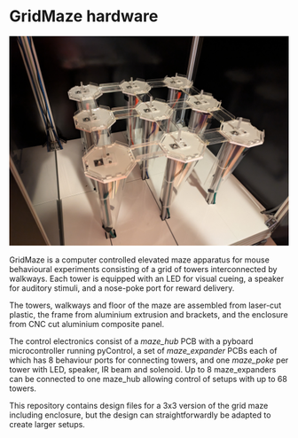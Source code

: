 # GridMaze hardware

![3x3 maze](3_x_3_maze/photos/3x3_maze_towers.jpg)

GridMaze is a computer controlled elevated maze apparatus for mouse behavioural experiments consisting of a grid of towers interconnected by walkways.  Each tower is equipped with an LED for visual cueing, a speaker for auditory stimuli, and a nose-poke port for reward delivery. 

The towers, walkways and floor of the maze are assembled from laser-cut plastic, the frame from aluminium extrusion and brackets, and the enclosure from CNC cut aluminium composite panel.

The control electronics consist of a *maze_hub* PCB with a pyboard microcontroller running pyControl, a set of *maze_expander* PCBs each of which has 8 behaviour ports for connecting towers, and one *maze_poke* per tower with LED, speaker, IR beam and solenoid.  Up to 8 maze_expanders can be connected to one maze_hub allowing control of setups with up to 68 towers. 

This repository contains design files for a 3x3 version of the grid maze including enclosure, but the design can straightforwardly be adapted to create larger setups.